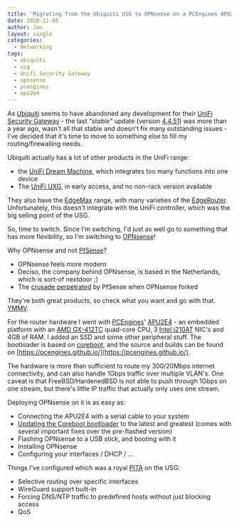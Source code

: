 ```yaml
---
title: 'Migrating from the Ubiquiti USG to OPNsense on a PCEngines APU2E4'
date: 2020-11-08
author: Jan
layout: single
categories:
  - Networking
tags:
  - ubiquiti
  - usg
  - Unifi Security Gateway
  - opnsense
  - pcengines
  - apu2e4
---
```

As [Ubiquiti](https://www.ui.com/) seems to have abandoned any development for their 
[UniFi Security Gateway](https://www.ui.com/unifi-routing/usg/) - the last _"stable"_ update (version 
[4.4.51](https://community.ui.com/releases/USG-Firmware-4-4-51/7599534b-dcf1-4685-84c4-5d49e9e0c145)) 
was more than a year ago, wasn't all that stable and doesn't fix many outstanding issues - I've decided that it's time to 
move to something else to fill my routing/firewalling needs.

Ubiquiti actually has a lot of other products in the UniFi range:
* the [UniFi Dream Machine](https://eu.store.ui.com/collections/unifi-network-routing-switching/products/unifi-dream-machine),
 which integrates too many functions into one device
* The [UniFi UXG](https://community.ui.com/questions/Introducing-the-UniFi-Next-Gen-Gateway-Product-Line-Starting-with-UXG-Pro-/732dd4dd-10bf-463c-8622-382d77702872),
in early access, and no non-rack version available

They also have the [EdgeMax](https://www.ui.com/products/#edgemax) range, with many varieties of the 
[EdgeRouter](https://www.ui.com/edgemax/edgerouter/).
Unfortunately, this doesn't integrate with the UniFi controller, which was the big selling point of the USG.

So, time to switch. Since I'm switching, I'd just as well go to something that has more flexibility, so I'm switching to 
[OPNsense](https://opnsense.org/)! 

Why OPNsense and not [PfSense](https://www.pfsense.org/)? 
* OPNsense feels more modern
* Deciso, the company behind OPNsense, is based in the Netherlands, which is sort-of nextdoor ;)
* The [crusade perpetrated](https://opnsense.org/opnsense-com/) by PfSense when OPNsense forked 

They're both great products, so check what you want and go with that. [YMMV](https://www.urbandictionary.com/define.php?term=ymmv). 

For the router hardware I went with [PCEngines](pcengines.ch/)' [APU2E4](https://pcengines.ch/apu2e4.htm) - an embedded 
platform with an [AMD GX-412TC](https://www.cpu-world.com/CPUs/Puma/AMD-G-Series%20GX-412TC.html) quad-core CPU, 
3 [Intel i210AT](https://ark.intel.com/content/www/us/en/ark/products/64400/intel-ethernet-controller-i210-at.html) NIC's
and 4GB of RAM. I added an SSD and some other peripheral stuff. The bootloader is based on [coreboot](https://www.coreboot.org/),
and the source and builds can be found on [https://pcengines.github.io/](https://pcengines.github.io/).

The hardware is more than sufficient to route my 300/20Mbps internet connectivity, and can also handle 1Gbps traffic 
over multiple VLAN's. One caveat is that FreeBSD/HardenedBSD is not able to push through 1Gbps on one stream, but 
there's little IP traffic that actually only uses one stream.

Deploying OPNsense on it is as easy as:
* Connecting the APU2E4 with a serial cable to your system
* [Updating the Coreboot bootloader](https://pcengines.ch/howto.htm#bios) to the latest and greatest 
(comes with several important fixes over the pre-flashed version)
* Flashing OPNsense to a USB stick, and booting with it
* Installing OPNsense
* Configuring your interfaces / DHCP / ...

Things I've configured which was a royal [PITA](https://www.urbandictionary.com/define.php?term=pita) on the USG:
* Selective routing over specific interfaces
* WireGuard support built-in
* Forcing DNS/NTP traffic to predefined hosts without just blocking access
* QoS
